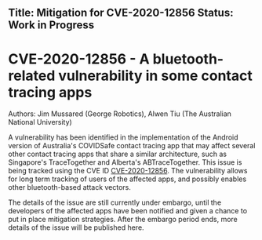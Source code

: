 Title: Mitigation for CVE-2020-12856
Status: Work in Progress
---


# CVE-2020-12856 - A bluetooth-related vulnerability in some contact tracing apps

Authors: Jim Mussared (George Robotics), Alwen Tiu (The Australian National University)

A vulnerability has been identified in the implementation of the Android version of Australia's COVIDSafe contact tracing app that may affect several other contact tracing apps that share a similar architecture, such as Singapore's TraceTogether and Alberta's ABTraceTogether. This issue is being tracked using the CVE ID [CVE-2020-12856](https://cve.mitre.org/cgi-bin/cvename.cgi?name=CVE-2020-12856). The vulnerability allows for long term tracking of users of the affected apps, and possibly enables other bluetooth-based attack vectors.

The details of the issue are still currently under embargo, until the developers of the affected apps have been notified and given a chance to put in place mitigation strategies. After the embargo period ends, more details of the issue will be published here.


